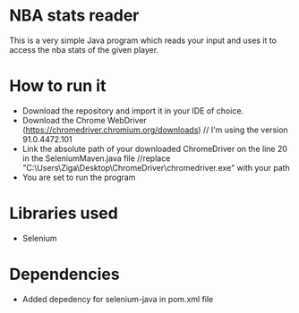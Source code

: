 # NBA stats reader

This is a very simple Java program which reads your input and uses it to access the nba stats of the given player.

# How to run it

* Download the repository and import it in your IDE of choice.
* Download the Chrome WebDriver (https://chromedriver.chromium.org/downloads) // I'm using the version 91.0.4472.101 
* Link the absolute path of your downloaded ChromeDriver on the line 20 in the SeleniumMaven.java file //replace "C:\\Users\\Ziga\\Desktop\\ChromeDriver\\chromedriver.exe" with your path
* You are set to run the program

# Libraries used
* Selenium

# Dependencies 
* Added depedency for selenium-java in pom.xml file
